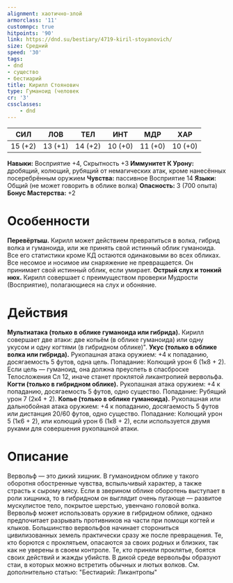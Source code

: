 ```yaml
---
alignment: хаотично-злой
armorclass: '11'
customnpc: true
hitpoints: '90'
link: https://dnd.su/bestiary/4719-kiril-stoyanovich/
size: Средний
speed: '30'
tags:
- dnd
- существо
- бестиарий
title: Кирилл Стоянович
type: Гуманоид (человек
cr: '3'
cssclasses:
    - dnd
---
```



| СИЛ | ЛОВ | ТЕЛ | ИНТ | МДР | ХАР |
|---|---|---|---|---|---|
| 15 (+2) | 13 (+1) | 14 (+2) | 10 (+0) | 11 (+0) | 10 (+0) |
**Навыки:** Восприятие +4, Скрытность +3
**Иммунитет К Урону:** дробящий, колющий, рубящий от немагических атак, кроме нанесённых посеребрённым оружием
**Чувства:** пассивное Восприятие 14
**Языки:** Общий (не может говорить в облике волка)
**Опасность:** 3 (700 опыта)
**Бонус Мастерства:** +2


# Особенности
**Перевёртыш.** Кирилл может действием превратиться в волка, гибрид волка и гуманоида, или же принять свой истинный облик гуманоида. Все его статистики кроме КД остаются одинаковыми во всех обликах. Все несомое и носимое им снаряжение не превращается. Он принимает свой истинный облик, если умирает.
**Острый слух и тонкий нюх.** Кирилл совершает с преимуществом проверки Мудрости (Восприятие), полагающиеся на слух и обоняние.


# Действия
**Мультиатака (только в облике гуманоида или гибрида).** Кирилл совершает две атаки: две копьём (в облике гуманоида) или одну укусом и одну когтями (в гибридном облике)".
**Укус (только в облике волка или гибрида).** Рукопашная атака оружием: +4 к попаданию, досягаемость 5 футов, одна цель. Попадание: Колющий урон 6 (1к8 + 2). Если цель — гуманоид, она должна преуспеть в спасброске Телосложения Сл 12, иначе станет проклятой ликантропией вервольфа.
**Когти (только в гибридном облике).** Рукопашная атака оружием: +4 к попаданию, досягаемость 5 футов, одно существо. Попадание: Рубящий урон 7 (2к4 + 2).
**Копье (только в облике гуманоида).** Рукопашная или дальнобойная атака оружием: +4 к попаданию, досягаемость 5 футов или дистанция 20/60 футов, одно существо. Попадание: Колющий урон 5 (1к6 + 2), или колющий урон 6 (1к8 + 2), если используется двумя руками для совершения рукопашной атаки.


# Описание
Вервольф — это дикий хищник. В гуманоидном облике у такого оборотня обостренные чувства, вспыльчивый характер, а также страсть к сырому мясу. Если в зверином облике оборотень выступает в роли хищника, то в гибридном он выглядит очень пугающе — развитое мускулистое тело, покрытое шерстью, увенчано головой волка. Вервольф может использовать оружие в гибридном облике, однако предпочитает разрывать противников на части при помощи когтей и клыков. Большинство вервольфов начинает сторониться цивилизованных земель практически сразу же после превращения. Те, кто борются с проклятьем, опасаются за своих родных и близких, так как не уверены в своем контроле. Те, кто приняли проклятье, боятся своих действий и жажды убийств. В дикой среде вервольфы образуют стаи, в которых можно встретить обычных и лютых волков. См. дополнительно статью: "Бестиарий: Ликантропы"